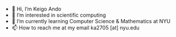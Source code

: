 - 👋 Hi, I’m Keigo Ando
- 👀 I’m interested in scientific computing
- 🌱 I’m currently learning Computer Science & Mathematics at NYU
- 📫 How to reach me at my email ka2705 [at] nyu.edu 

<!---
iichikong/iichikong is a ✨ special ✨ repository because its `README.md` (this file) appears on your GitHub profile.
You can click the Preview link to take a look at your changes.
--->

